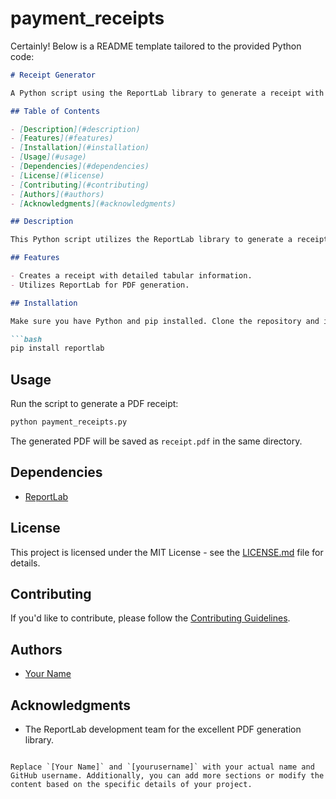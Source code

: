 # payment_receipts
Certainly! Below is a README template tailored to the provided Python code:

```markdown
# Receipt Generator

A Python script using the ReportLab library to generate a receipt with tabular data.

## Table of Contents

- [Description](#description)
- [Features](#features)
- [Installation](#installation)
- [Usage](#usage)
- [Dependencies](#dependencies)
- [License](#license)
- [Contributing](#contributing)
- [Authors](#authors)
- [Acknowledgments](#acknowledgments)

## Description

This Python script utilizes the ReportLab library to generate a receipt with tabular data, demonstrating how to create a PDF document for displaying financial transactions or invoices.

## Features

- Creates a receipt with detailed tabular information.
- Utilizes ReportLab for PDF generation.

## Installation

Make sure you have Python and pip installed. Clone the repository and install the required dependencies:

```bash
pip install reportlab
```

## Usage

Run the script to generate a PDF receipt:

```bash
python payment_receipts.py
```

The generated PDF will be saved as `receipt.pdf` in the same directory.

## Dependencies

- [ReportLab](https://www.reportlab.com/opensource/)

## License

This project is licensed under the MIT License - see the [LICENSE.md](LICENSE.md) file for details.

## Contributing

If you'd like to contribute, please follow the [Contributing Guidelines](CONTRIBUTING.md).

## Authors

- [Your Name](https://github.com/yourusername)

## Acknowledgments

- The ReportLab development team for the excellent PDF generation library.
```

Replace `[Your Name]` and `[yourusername]` with your actual name and GitHub username. Additionally, you can add more sections or modify the content based on the specific details of your project.
